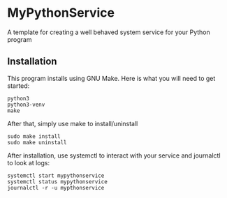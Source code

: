 # MyPythonService

A template for creating a well behaved system service for your Python program

## Installation

This program installs using GNU Make. Here is what you will need to get started:

```
python3
python3-venv
make
```

After that, simply use make to install/uninstall

```console
sudo make install
sudo make uninstall
```

After installation, use systemctl to interact with your service and journalctl to look at logs:

```console
systemctl start mypythonservice
systemctl status mypythonservice
journalctl -r -u mypthonservice
```

